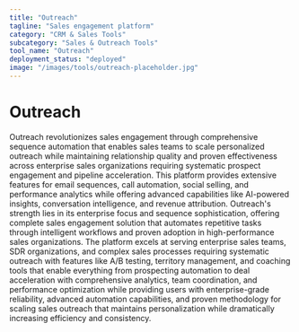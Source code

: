 ```yaml
---
title: "Outreach"
tagline: "Sales engagement platform"
category: "CRM & Sales Tools"
subcategory: "Sales & Outreach Tools"
tool_name: "Outreach"
deployment_status: "deployed"
image: "/images/tools/outreach-placeholder.jpg"
---
```


# Outreach

Outreach revolutionizes sales engagement through comprehensive sequence automation that enables sales teams to scale personalized outreach while maintaining relationship quality and proven effectiveness across enterprise sales organizations requiring systematic prospect engagement and pipeline acceleration. This platform provides extensive features for email sequences, call automation, social selling, and performance analytics while offering advanced capabilities like AI-powered insights, conversation intelligence, and revenue attribution. Outreach's strength lies in its enterprise focus and sequence sophistication, offering complete sales engagement solution that automates repetitive tasks through intelligent workflows and proven adoption in high-performance sales organizations. The platform excels at serving enterprise sales teams, SDR organizations, and complex sales processes requiring systematic outreach with features like A/B testing, territory management, and coaching tools that enable everything from prospecting automation to deal acceleration with comprehensive analytics, team coordination, and performance optimization while providing users with enterprise-grade reliability, advanced automation capabilities, and proven methodology for scaling sales outreach that maintains personalization while dramatically increasing efficiency and consistency.